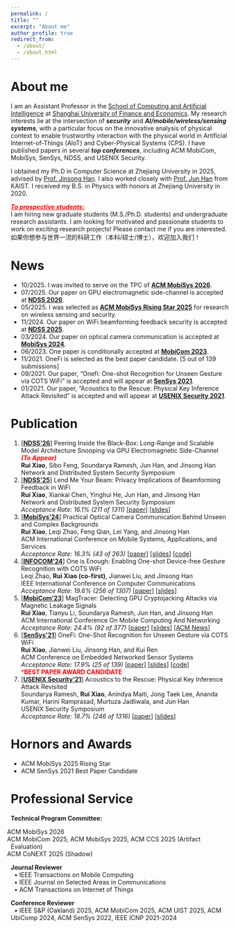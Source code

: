 ```yaml
---
permalink: /
title: ""
excerpt: "About me"
author_profile: true
redirect_from: 
  - /about/
  - /about.html
---
```


# About me

I am an Assistant Professor in the [School of Computing and Artificial Intelligence](https://scai.sufe.edu.cn/) at [Shanghai University of Finance and Economics](https://english.sufe.edu.cn/). 
My research interests lie at the intersection of ***security*** and ***AI/mobile/wireless/sensing systems***, with a particular focus on the innovative analysis of physical context to enable trustworthy interaction with the physical world in Artificial Internet-of-Things (AIoT) and Cyber-Physical Systems (CPS).
I have published papers in several ***top conferences***, including ACM MobiCom, MobiSys, SenSys, NDSS, and USENIX Security. 

I obtained my Ph.D in Computer Science at Zhejiang University in 2025, advised by [Prof. Jinsong Han](https://person.zju.edu.cn/en/hanjinsong). I also worked closely with [Prof. Jun Han](http://www.junhan.org/) from KAIST. I received my B.S. in Physics with honors at Zhejiang University in 2020.

<span style="color:red; text-decoration: underline;"><strong><em>To prospective students:</em></strong></span>  
I am hiring new graduate students (M.S./Ph.D. students) and undergraduate research assistants. I am looking for motivated and passionate students to work on exciting research projects! Please contact me if you are interested.  
如果你想参与世界一流的科研工作（本科/硕士/博士），欢迎加入我们！

# News
- 10/2025. I was invited to serve on the TPC of **[ACM MobiSys 2026](https://www.sigmobile.org/mobisys/2026/)**.
- 07/2025. Our paper on GPU electromagnetic side-channel is accepted at **[NDSS 2026](https://www.ndss-symposium.org/ndss2026/)**.
- 05/2025. I was selected as **[ACM MobiSys Rising Star 2025](https://www.sigmobile.org/mobisys/2025/)** for research on wireless sensing and security.
- 11/2024. Our paper on WiFi beamforming feedback security is accepted at **[NDSS 2025](https://www.ndss-symposium.org/ndss2025/)**.
- 03/2024. Our paper on optical camera communication is accepted at **[MobiSys 2024](https://sigmobile.org/mobisys/2024/)**.
- 06/2023. One paper is conditionally accepted at **[MobiCom 2023](https://sigmobile.org/mobicom/2023/)**.
- 11/2021. OneFi is selected as the best paper candidate. [5 out of 139 submissions]
- 09/2021. Our paper, “Onefi: One-shot Recognition for Unseen Gesture via COTS WiFi” is accepted and will appear at **[SenSys 2021](https://sensys.acm.org/2021/)**.
- 01/2021. Our paper, “Acoustics to the Rescue: Physical Key Inference Attack Revisited” is accepted and will appear at **[USENIX Security 2021](https://www.usenix.org/conference/usenixsecurity21)**.

# Publication
1. [**[NDSS'26](https://www.ndss-symposium.org/ndss2026/)**] Peering Inside the Black-Box: Long-Range and Scalable Model Architecture Snooping via GPU Electromagnetic Side-Channel <span style="color:red"><strong><em>(To Appear)</em></strong></span>  
   **Rui Xiao**, Sibo Feng, Soundarya Ramesh, Jun Han, and Jinsong Han  
   Network and Distributed System Security Symposium  
1. [**[NDSS'25](https://www.ndss-symposium.org/ndss2025/)**] Lend Me Your Beam: Privacy Implications of Beamforming Feedback in WiFi  
   **Rui Xiao**, Xiankai Chen, Yinghui He, Jun Han, and Jinsong Han  
   Network and Distributed System Security Symposium  
   *Acceptance Rate: 16.1% (211 of 1311)* [[paper](https://ruixiao24.github.io/files/leakybeam-ndss25.pdf)] [[slides](https://ruixiao24.github.io/files/leakybeam-ndss-slides.pdf)]
1. [**[MobiSys'24](https://sigmobile.org/mobisys/2024/)**] Practical Optical Camera Communication Behind Unseen and Complex Backgrounds  
    **Rui Xiao**, Leqi Zhao, Feng Qian, Lei Yang, and Jinsong Han  
    ACM International Conference on Mobile Systems, Applications, and Services  
    *Acceptance Rate: 16.3% (43 of 263)* [[paper](https://ruixiao24.github.io/files/winklink-mobisys24.pdf)] [[slides](https://ruixiao24.github.io/files/winklink-mobisys-final.pdf)] [[code](https://github.com/ruixiao24/winklink-mobisys2024)]  
1. [**[INFOCOM'24](https://infocom2024.ieee-infocom.org/)**] One is Enough: Enabling One-shot Device-free Gesture Recognition with COTS WiFi  
    Leqi Zhao, **Rui Xiao (co-first)**, Jianwei Liu, and Jinsong Han  
    IEEE International Conference on Computer Communications  
    *Acceptance Rate: 19.6% (256 of 1307)* [[paper](https://ruixiao24.github.io/files/onesense-infocom24.pdf)] [[slides](https://ruixiao24.github.io/files/OneSense.pdf)]  
1. [**[MobiCom'23](https://sigmobile.org/mobicom/2023/)**] MagTracer: Detecting GPU Cryptojacking Attacks via Magnetic Leakage Signals  
    **Rui Xiao**, Tianyu Li, Soundarya Ramesh, Jun Han, and Jinsong Han  
    ACM International Conference On Mobile Computing And Networking  
    *Acceptance Rate: 24.4% (92 of 377)* [[paper](https://ruixiao24.github.io/files/magtracer-mobicom23.pdf)] [[slides](https://ruixiao24.github.io/files/MagTracer-mobicom23.pptx)] [[ACM News](https://cacm.acm.org/news/magnetic-sensors-pinpoint-gpu-cryptojacking-attacks)]  
1. [**[SenSys'21](https://sensys.acm.org/2021/)**] OneFi: One-Shot Recognition for Unseen Gesture via COTS WiFi  
    **Rui Xiao**, Jianwei Liu, Jinsong Han, and Kui Ren  
    ACM Conference on Embedded Networked Sensor Systems  
    *Acceptance Rate: 17.9% (25 of 139)* [[paper](https://ruixiao24.github.io/files/rui_onefi.pdf)] [[slides](https://ruixiao24.github.io/files/onefi-sensys21.pptx)] [[code](https://github.com/ruixiao24/onefi)]  
    <span style="color:red"> ***BEST PAPER AWARD CANDIDATE**</span>  
1. [**[USENIX Security'21](https://www.usenix.org/conference/usenixsecurity21)**] Acoustics to the Rescue: Physical Key Inference Attack Revisited  
    Soundarya Ramesh, **Rui Xiao**, Anindya Maiti, Jong Taek Lee, Ananda Kumar, Harini Ramprasad, Murtuza Jadliwala, and Jun Han  
    USENIX Security Symposium  
    *Acceptance Rate: 18.7% (246 of 1316)* [[paper](https://www.usenix.org/system/files/sec21fall-ramesh.pdf)] [[slides](https://www.usenix.org/system/files/sec21_slides_ramesh.pdf)] 

# Hornors and Awards
- ACM MobiSys 2025 Rising Star
- ACM SenSys 2021 Best Paper Candidate

# Professional Service
**Technical Program Committee:**  
<ul style="list-style: none; margin: 0; padding: 0;">
  <li style="text-indent: -0.6em;">ACM MobiSys 2026</li>
  <li style="text-indent: -0.6em;">ACM MobiCom 2025, ACM MobiSys 2025, ACM CCS 2025 (Artifact Evaluation)</li>
  <li style="text-indent: -0.6em;">ACM CoNEXT 2025 (Shadow)</li>
</ul>


**Journal Reviewer**  
&nbsp;&nbsp;•  IEEE Transactions on Mobile Computing  
&nbsp;&nbsp;•  IEEE Journal on Selected Areas in Communications  
&nbsp;&nbsp;•  ACM Transactions on Internet of Things  
 
**Conference Reviewer**  
&nbsp;&nbsp;•  IEEE S&P (Oakland) 2025, ACM MobiCom 2025, ACM UIST 2025, ACM UbiComp 2024, ACM SenSys 2022, IEEE ICNP 2021-2024
